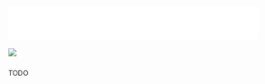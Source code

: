 <h1 align="left">
 <img src="https://raw.githubusercontent.com/evilswirles/evilswirles/refs/heads/main/hi.svg" alt="ratioooo" /> 
 <img src="https://skillicons.dev/icons?i=vscode,docker,go,html,css,py" />
 
</h1>

TODO

<!-- (code taken from [callum](https://github.com/callumisdumb)) -->
